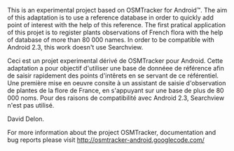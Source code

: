 This is an experimental project based on OSMTracker for Android™.
The aim of this adaptation is to use a reference database in order to quickly add 
point of interest with the help of this reference.
The first pratical application of this projet is to register plants observations of
French flora with the help of database of more than 80 000 names.
In order to be compatible with Android 2.3, this work doesn't use Searchview.


Ceci est un projet experimental dérivé de OSMTracker pour Android.
Cette adaptation a pour objectif d'utiliser une base de donnéee de référence afin de 
saisir rapidement des points d'intêrets en se servant de ce référentiel.
Une première mise en oeuvre consite à un assistant de saisie d'observation de plantes de 
la flore de France, en s'appuyant sur une base de plus de 80 000 noms.
Pour des raisons de compatibilité avec Android 2.3, Searchview n'est pas utilisé.

David Delon.


For more information about the project OSMTracker, documentation and bug reports please visit http://osmtracker-android.googlecode.com/
